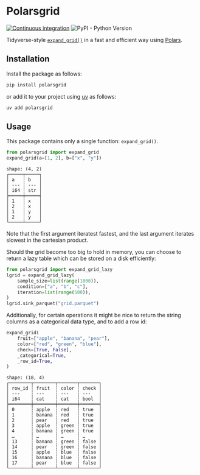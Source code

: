 # Polarsgrid

[![Continuous integration](https://github.com/vankesteren/polarsgrid/actions/workflows/main.yml/badge.svg)](https://github.com/vankesteren/polarsgrid/actions/workflows/main.yml) ![PyPI - Python Version](https://img.shields.io/pypi/pyversions/polarsgrid)

Tidyverse-style [`expand_grid()`](https://tidyr.tidyverse.org/reference/expand_grid.html) in a fast and efficient way using [Polars](https://pola.rs).

## Installation 

Install the package as follows:
```sh
pip install polarsgrid
```

or add it to your project using [uv](https://docs.astral.sh/uv) as follows:
```sh
uv add polarsgrid
```

## Usage

This package contains only a single function: `expand_grid()`.

```py
from polarsgrid import expand_grid
expand_grid(a=[1, 2], b=["x", "y"])
```
```
shape: (4, 2)
┌─────┬─────┐
│ a   ┆ b   │
│ --- ┆ --- │
│ i64 ┆ str │
╞═════╪═════╡
│ 1   ┆ x   │
│ 2   ┆ x   │
│ 1   ┆ y   │
│ 2   ┆ y   │
└─────┴─────┘
```

Note that the first argument iteratest fastest, and the last argument iterates slowest in the cartesian product.

Should the grid become too big to hold in memory, you can choose to return a lazy table which can be stored on a disk efficiently:

```py
from polarsgrid import expand_grid_lazy
lgrid = expand_grid_lazy(
    sample_size=list(range(1000)), 
    condition=["a", "b", "c"], 
    iteration=list(range(500)), 
)
lgrid.sink_parquet("grid.parquet")
```

Additionally, for certain operations it might be nice to return the string columns as a categorical data type, and to add a row id:

```py
expand_grid(
    fruit=["apple", "banana", "pear"], 
    color=["red", "green", "blue"], 
    check=[True, False], 
    _categorical=True,
    _row_id=True,
)
```
```
shape: (18, 4)
┌────────┬────────┬───────┬───────┐
│ row_id ┆ fruit  ┆ color ┆ check │
│ ---    ┆ ---    ┆ ---   ┆ ---   │
│ i64    ┆ cat    ┆ cat   ┆ bool  │
╞════════╪════════╪═══════╪═══════╡
│ 0      ┆ apple  ┆ red   ┆ true  │
│ 1      ┆ banana ┆ red   ┆ true  │
│ 2      ┆ pear   ┆ red   ┆ true  │
│ 3      ┆ apple  ┆ green ┆ true  │
│ 4      ┆ banana ┆ green ┆ true  │
│ …      ┆ …      ┆ …     ┆ …     │
│ 13     ┆ banana ┆ green ┆ false │
│ 14     ┆ pear   ┆ green ┆ false │
│ 15     ┆ apple  ┆ blue  ┆ false │
│ 16     ┆ banana ┆ blue  ┆ false │
│ 17     ┆ pear   ┆ blue  ┆ false │
└────────┴────────┴───────┴───────┘
```